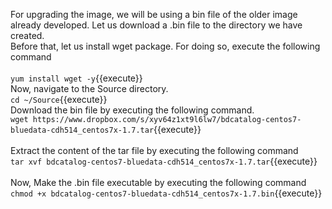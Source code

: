 For upgrading the image, we will be using a bin file of the older image already developed. Let us download a .bin file to the directory we have created. 
<br>
Before that, let us install wget package. For doing so, execute the following command
<br>
<br>
`yum install wget -y`{{execute}}
<br>
Now, navigate to the Source directory.
<br>
`cd ~/Source`{{execute}}
<br>
Download the bin file by executing the following command.
<br>
`wget https://www.dropbox.com/s/xyv64z1xt9l6lw7/bdcatalog-centos7-bluedata-cdh514_centos7x-1.7.tar`{{execute}}
<br><br>
Extract the content of the tar file by executing the following command
<br>`tar xvf bdcatalog-centos7-bluedata-cdh514_centos7x-1.7.tar`{{execute}}
<br><br>
Now, Make the .bin file executable by executing the following command<br>
`chmod +x bdcatalog-centos7-bluedata-cdh514_centos7x-1.7.bin`{{execute}}

